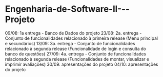 # Engenharia-de-Software-II---Projeto

09/08: 1a entrega - Banco de Dados do projeto
23/08: 2a. entrega - Conjunto de funcionalidades relacionado à primeira release (Menu principal e secundários)
13/09: 3a. entrega - Conjunto de funcionalidades relacionado à segunda release (Funcionalidade de login e consulta do banco de questões)
27/09: 4a. entrega - Conjunto de funcionalidades relacionado à segunda release (Funcionalidades de montar, visualizar e imprimir avaliações)
30/09: apresentações do projeto
04/10: apresentações do projeto
